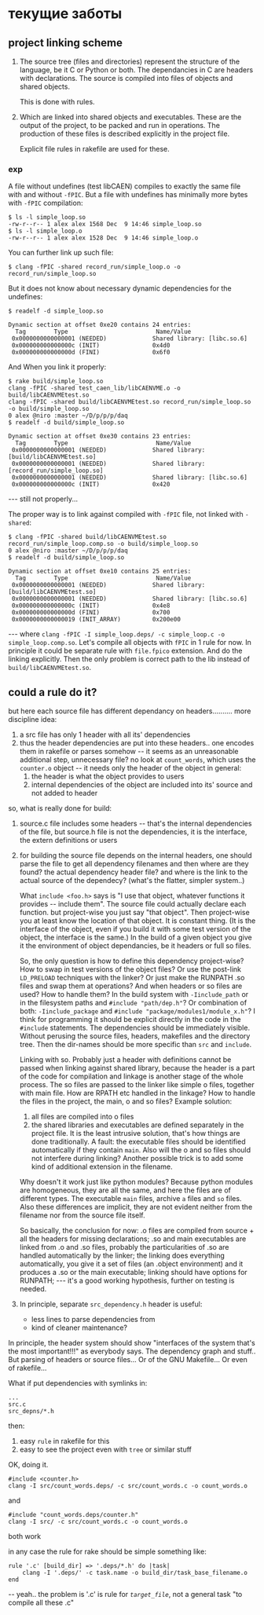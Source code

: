 # текущие заботы

## project linking scheme

1. The source tree (files and directories) represent
   the structure of the language, be it C or Python or both.
   The dependancies in C are headers with declarations.
   The source is compiled into files of objects and shared objects.

   This is done with rules.

2. Which are linked into shared objects and executables.
   These are the output of the project, to be packed and run in operations.
   The production of these files is described explicitly in the project file.

   Explicit file rules in rakefile are used for these.


### exp

A file without undefines (test libCAEN) compiles to exactly the same file with and without `-fPIC`.
But a file with undefines has minimally more bytes with `-fPIC` compilation:

    $ ls -l simple_loop.so
    -rw-r--r-- 1 alex alex 1568 Dec  9 14:46 simple_loop.so
    $ ls -l simple_loop.o
    -rw-r--r-- 1 alex alex 1528 Dec  9 14:46 simple_loop.o

You can further link up such file:

    $ clang -fPIC -shared record_run/simple_loop.o -o record_run/simple_loop.so

But it does not know about necessary dynamic dependencies for the undefines:

    $ readelf -d simple_loop.so
    
    Dynamic section at offset 0xe20 contains 24 entries:
      Tag        Type                         Name/Value
     0x0000000000000001 (NEEDED)             Shared library: [libc.so.6]
     0x000000000000000c (INIT)               0x4d0
     0x000000000000000d (FINI)               0x6f0

And When you link it properly:

    $ rake build/simple_loop.so
    clang -fPIC -shared test_caen_lib/libCAENVME.o -o build/libCAENVMEtest.so
    clang -fPIC -shared build/libCAENVMEtest.so record_run/simple_loop.so -o build/simple_loop.so
    0 alex @niro :master ~/D/p/p/p/daq
    $ readelf -d build/simple_loop.so
    
    Dynamic section at offset 0xe30 contains 23 entries:
      Tag        Type                         Name/Value
     0x0000000000000001 (NEEDED)             Shared library: [build/libCAENVMEtest.so]
     0x0000000000000001 (NEEDED)             Shared library: [record_run/simple_loop.so]
     0x0000000000000001 (NEEDED)             Shared library: [libc.so.6]
     0x000000000000000c (INIT)               0x420

--- still not properly...

The proper way is to link against compiled with `-fPIC` file, not linked with `-shared`:

    $ clang -fPIC -shared build/libCAENVMEtest.so record_run/simple_loop.comp.so -o build/simple_loop.so
    0 alex @niro :master ~/D/p/p/p/daq
    $ readelf -d build/simple_loop.so
    
    Dynamic section at offset 0xe10 contains 25 entries:
      Tag        Type                         Name/Value
     0x0000000000000001 (NEEDED)             Shared library: [build/libCAENVMEtest.so]
     0x0000000000000001 (NEEDED)             Shared library: [libc.so.6]
     0x000000000000000c (INIT)               0x4e8
     0x000000000000000d (FINI)               0x700
     0x0000000000000019 (INIT_ARRAY)         0x200e00

--- where `clang -fPIC -I simple_loop.deps/ -c simple_loop.c -o simple_loop.comp.so`.
Let's compile all objects with `fPIC` in 1 rule for now.
In principle it could be separate rule with `file.fpico` extension.
And do the linking explicitly.
Then the only problem is correct path to the lib instead of `build/libCAENVMEtest.so`.



## could a rule do it?

but here each source file has different dependancy on headers..........
more discipline idea:
1. a src file has only 1 header with all its' dependencies
2. thus the header dependencies are put into these headers..
   one encodes them in rakefile
   or parses somehow
-- it seems as an unreasonable additional step, unnecessary file?
   no
   look at `count_words`, which uses the `counter.o` object -- it needs only the header of the object
   in general:
   1. the header is what the object provides to users
   2. internal dependencies of the object are included into its' source and not added to header

so, what is really done for build:

1. source.c file includes some headers -- that's the internal dependencies of the file,
   but source.h file is not the dependencies, it is the interface, the extern definitions or users
2. for building the source file depends on the internal headers,
   one should parse the file to get all dependency filenames
   and then where are they found? the actual dependency header file?
   and where is the link to the actual source of the dependecy?
   (what's the flatter, simpler system..)

   What `include <foo.h>` says is "I use that object, whatever functions it provides -- include them".
   The source file could actually declare each function. but project-wise you just say "that object".
   Then project-wise you at least know the location of that object.
   It is constant thing.
   (It is the interface of the object, even if you build it with some test version of the object,
   the interface is the same.)
   In the build of a given object you give it the environment of object dependancies, be it headers or full so files.

   So, the only question is how to define this dependency project-wise?
   How to swap in test versions of the object files?
   Or use the post-link `LD_PRELOAD` techniques with the linker?
   Or just make the RUNPATH .so files and swap them at operations?
   And when headers or so files are used? How to handle them?
   In the build system with `-Iinclude_path` or in the filesystem paths and `#include "path/dep.h"`?
   Or combination of both: `-Iinclude_package` and `#include "package/modules1/module_x.h"`?
   I think for programming it should be explicit directly in the code in the `#include` statements.
   The dependencies should be immediately visible.
   Without perusing the source files, headers, makefiles and the directory tree.
   Then the dir-names should be more specific than `src` and `include`.

   Linking with so.
   Probably just a header with definitions
   cannot be passed when linking against shared library,
   because the header is a part of the code for compilation
   and linkage is another stage of the whole process.
   The so files are passed to the linker like simple o files, together with main file.
   How are RPATH etc handled in the linkage?
   How to handle the files in the project, the main, o and so files?
   Example solution:
   1. all files are compiled into o files
   2. the shared libraries and executables
      are defined separately in the project file.
   It is the least intrusive solution, that's how things are done traditionally.
   A fault:
   the executable files should be identified automatically if they contain `main`.
   Also will the o and so files should not interfere during linking?
   Another possible trick is to add some kind of additional extension in the filename.

   Why doesn't it work just like python modules?
   Because python modules are homogeneous, they are all the same,
   and here the files are of different types.
   The executable `main` files, archive `a` files and `so` files.
   Also these differences are implicit, they are not evident
   neither from the filename nor from the source file itself.

   So basically, the conclusion for now:
   .o files are compiled from source + all the headers for missing declarations;
   .so and main executables are linked from .o and .so files,
   probably the particularities of .so are handled automatically by the linker;
   the linking does everything automatically,
   you give it a set of files (an .object environment) and it produces a .so or the main executable;
   linking should have options for RUNPATH;
   --- it's a good working hypothesis, further on testing is needed.

3. In principle, separate `src_dependency.h` header is useful:
   * less lines to parse dependencies from
   * kind of cleaner maintenance?

In principle, the header system should show
"interfaces of the system that's the most important!!!" as everybody says.
The dependency graph and stuff..
But parsing of headers or source files... Or of the GNU Makefile... Or even of rakefile...

What if put dependencies with symlinks in:

    ...
    src.c
    src_depns/*.h

then:
1. easy `rule` in rakefile for this
2. easy to see the project even with `tree` or similar stuff

OK, doing it.

    #include <counter.h>
    clang -I src/count_words.deps/ -c src/count_words.c -o count_words.o

and

    #include "count_words.deps/counter.h"
    clang -I src/ -c src/count_words.c -o count_words.o

both work

in any case the rule for rake should be simple
something like:

    rule '.c' [build_dir] => '.deps/*.h' do |task|
        clang -I '.deps/' -c task.name -o build_dir/task_base_filename.o
    end

-- yeah.. the problem is '.c' is rule for _`target_file`_, not a general task "to compile all these .c"


